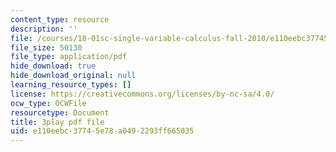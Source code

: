 ```yaml
---
content_type: resource
description: ''
file: /courses/18-01sc-single-variable-calculus-fall-2010/e110eebc37745e78a0492293ff665035_PNTnmH6jsRI.pdf
file_size: 50130
file_type: application/pdf
hide_download: true
hide_download_original: null
learning_resource_types: []
license: https://creativecommons.org/licenses/by-nc-sa/4.0/
ocw_type: OCWFile
resourcetype: Document
title: 3play pdf file
uid: e110eebc-3774-5e78-a049-2293ff665035
---
```

